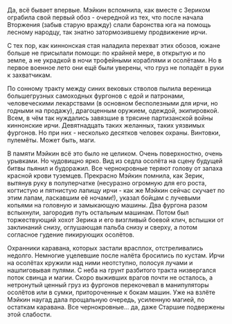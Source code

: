 Да, всё бывает впервые. Мэйкин вспомнила, как вместе с Зериком ограбила свой первый обоз - очередной из тех, что после начала Вторжения (забыв старую вражду) слали баронства юга на помощь лесному народцу, так знатно затормозившему продвижение ирчи.

С тех пор, как киннонская стая наладила перехват этих обозов, южане больше не присылали помощи: по крайней мере, в открытую и по земле, а не украдкой в ночи трофейными кораблями и осолётами. Но в первое военное лето они ещё были уверены, что груз не попадёт в руки к захватчикам.

По сонному тракту между синих вековых стволов пылила вереница большегрузных самоходных фургонов с едой и патронами, человеческими лекарствами (в основном бесполезными для ирчи, но годными на продажу), драгоценным оружием, одеждой, экипировкой. Всем, в чём так нуждались завязшие в трясине партизанской войны киннонские ирчи. Девятнадцать таких желанных, таких уязвимых фургонов. Но при них - несколько десятков человек охраны. Винтовки, пулемёты. Может быть, маги.

В памяти Мэйкин всё это было не целиком. Очень поверхностно, очень урывками. Но чудовищно ярко. Вид из седла осолёта на сцену будущей битвы пьянил и будоражил. Все чернокровные теряют голову от запаха красной крови туземцев. Прекрасно Мэйкин помнила, как Зерик, вытянув руку в полуперчатке (несуразно огромную для его роста, когтистую и пятнистую лапищу ирчи - как же Мэйкин сейчас скучает по этим лапам, ласкавшим её ночами!), указал бойцам с лучевыми копьями на головную и замыкающую машины. Два фургона разом вспыхнули, загородив путь остальным машинам. Потом был торжествующий хохот Зерика и его визгливый боевой клич, вспышки от заклинаний снизу, оглушающая пальба снизу и сверху, а потом согласное гудение пикирующих осолётов.

Охранники каравана, которых застали врасплох, отстреливались недолго. Немногие уцелевшие после налёта бросились по кустам. Ирчи на осолётах кружили над ними неотступно, полосуя лучами и нашпиговывая пулями. С неба на грунт разбитого тракта низвергался поток свинца и магии. Скоро выживших врагов почти не осталось, а нетронутый ценный груз из фургонов перекочевал в манипуляторы осолётов или в сумки, притороченные к бокам машин. Уже на взлёте Мэйкин наугад дала прощальную очередь, усиленную магией, по остаткам каравана. Все чернокровные... да, даже Старшие подвержены этой слабости.
